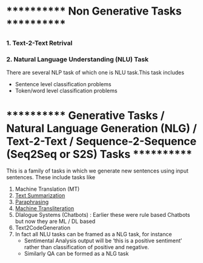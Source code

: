 # ********** Non Generative Tasks **********

### 1. Text-2-Text Retrival

### 2. Natural Language Understanding (NLU) Task
There are several NLP task of which one is NLU task.This task includes 
- Sentence level classification problems
- Token/word level classification problems

# ********** Generative Tasks / Natural Language Generation (NLG) / Text-2-Text / Sequence-2-Sequence (Seq2Seq or S2S) Tasks **********
This is a family of tasks in which we generate new sentences using input sentences. These include tasks like
  1. Machine Translation (MT)
  2. [Text Summarization](https://github.com/khetansarvesh/NLP/tree/main/unitask_downstream_nlp/text_summarization)
  3. [Paraphrasing](https://github.com/khetansarvesh/NLP/blob/main/unitask_downstream_nlp/imgs/paraphrase.png)
  4. [Machine Transliteration](https://github.com/khetansarvesh/NLP/blob/main/unitask_downstream_nlp/imgs/trans.png)
  5. DIalogue Systems (Chatbots) : Earlier these were rule based Chatbots but now they are ML / DL based
  6. Text2CodeGeneration
  7. In fact all NLU tasks can be framed as a NLG task, for instance
     - Sentimental Analysis output will be ‘this is a positive sentiment’ rather than classification of positive and negative.
     - Similarly QA can be formed as a NLG task

